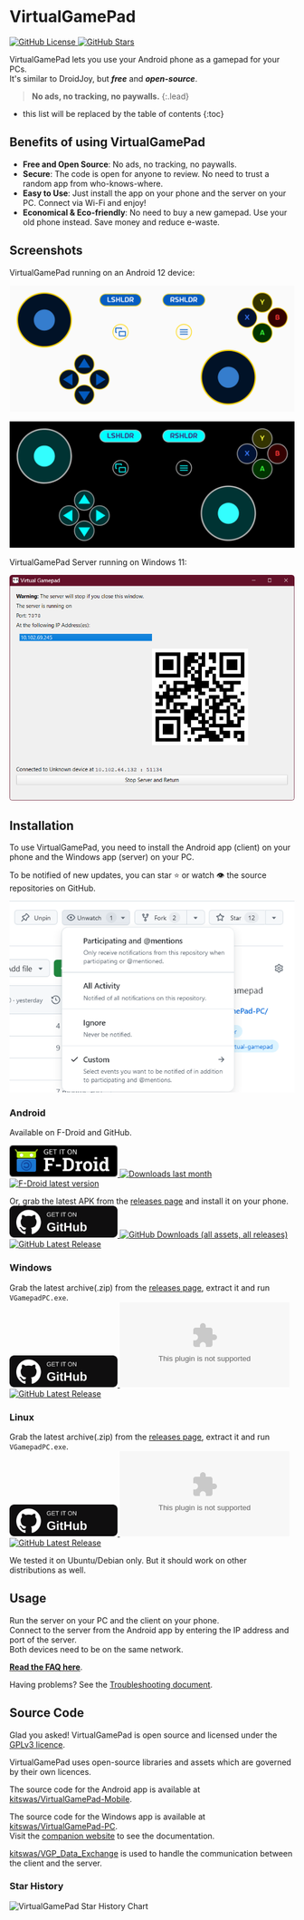# VirtualGamePad

[![GitHub License](https://img.shields.io/github/license/kitswas/VirtualGamePad)
![GitHub Stars](https://img.shields.io/github/stars/kitswas/VirtualGamePad?style=social)](https://github.com/kitswas/VirtualGamePad/)

VirtualGamePad lets you use your Android phone as a gamepad for your PCs.  
It's similar to DroidJoy, but ***free*** and ***open-source***.

> **No ads, no tracking, no paywalls.**
{:.lead}

- this list will be replaced by the table of contents
{:toc}

## Benefits of using VirtualGamePad

- **Free and Open Source**: No ads, no tracking, no paywalls.
- **Secure**: The code is open for anyone to review. No need to trust a random app from who-knows-where.
- **Easy to Use**: Just install the app on your phone and the server on your PC. Connect via Wi-Fi and enjoy!
- **Economical & Eco-friendly**: No need to buy a new gamepad. Use your old phone instead. Save money and reduce e-waste.

## Screenshots

VirtualGamePad running on an Android 12 device:

![VirtualGamePad](assets/VGP.svg)

![VirtualGamePad Dark](assets/VGP_night.svg)

VirtualGamePad Server running on Windows 11:

![VirtualGamePad Server](assets/VGP_Server.png)

## Installation

To use VirtualGamePad, you need to install the Android app (client) on your phone and the Windows app (server) on your PC.

To be notified of new updates, you can star ⭐ or watch 👁️ the source repositories on GitHub.

![GitHub Star and Watch](assets/GitHub_Star_Watch.png)

### Android

Available on F-Droid and GitHub.

[<img src="./assets/badge_F_Droid_download.svg" alt="Get it on F-Droid" style="height:4em;"> ![Downloads last month](https://img.shields.io/badge/dynamic/json?url=https%3A%2F%2Fgithub.com%2Fkitswas%2Ffdroid-metrics-dashboard%2Fraw%2Frefs%2Fheads%2Fmain%2Fprocessed%2Fmonthly%2Fio.github.kitswas.virtualgamepadmobile.json&query=%24.total_downloads&logo=fdroid&label=Downloads%20last%20month)
![F-Droid latest version](https://img.shields.io/f-droid/v/io.github.kitswas.virtualgamepadmobile?logo=f-droid)](https://f-droid.org/packages/io.github.kitswas.virtualgamepadmobile/)

Or, grab the latest APK from the [releases page](https://github.com/kitswas/VirtualGamePad-Mobile/releases) and install it on your phone.  
[<img src="./assets/badge_Github_download.svg" alt="Get it on GitHub" style="height:4em;"> ![GitHub Downloads (all assets, all releases)](https://img.shields.io/github/downloads/kitswas/VirtualGamePad-Mobile/total)
![GitHub Latest Release](https://img.shields.io/github/v/release/kitswas/VirtualGamePad-Mobile?logo=github)](https://github.com/kitswas/VirtualGamePad-Mobile/releases/latest)

### Windows

Grab the latest archive(.zip) from the [releases page](https://github.com/kitswas/VirtualGamePad-PC/releases), extract it and run `VGamepadPC.exe`.  
[<img src="./assets/badge_Github_download.svg" alt="Get it on GitHub" style="height:4em;"> ![GitHub Downloads (specific asset, all releases)](https://img.shields.io/github/downloads/kitswas/VirtualGamePad-PC/Virtual-GamePad-Windows.zip)
![GitHub Latest Release](https://img.shields.io/github/v/release/kitswas/VirtualGamePad-PC?logo=github)](https://github.com/kitswas/VirtualGamePad-PC/releases/latest)

### Linux

Grab the latest archive(.zip) from the [releases page](https://github.com/kitswas/VirtualGamePad-PC/releases), extract it and run `VGamepadPC.exe`.  
[<img src="./assets/badge_Github_download.svg" alt="Get it on GitHub" style="height:4em;"> ![GitHub Downloads (specific asset, all releases)](https://img.shields.io/github/downloads/kitswas/VirtualGamePad-PC/Virtual-GamePad-Ubuntu.zip)
![GitHub Latest Release](https://img.shields.io/github/v/release/kitswas/VirtualGamePad-PC?logo=github)](https://github.com/kitswas/VirtualGamePad-PC/releases/latest)

We tested it on Ubuntu/Debian only. But it should work on other distributions as well.

## Usage

Run the server on your PC and the client on your phone.  
Connect to the server from the Android app by entering the IP address and port of the server.  
Both devices need to be on the same network.

[**Read the FAQ here**](FAQ.md).

Having problems? See the [Troubleshooting document](Troubleshooting.md).

## Source Code

Glad you asked! VirtualGamePad is open source and licensed under the [GPLv3 licence](LICENCE.TXT).

VirtualGamePad uses open-source libraries and assets which are governed by their own licences.

The source code for the Android app is available at [kitswas/VirtualGamePad-Mobile](https://github.com/kitswas/VirtualGamePad-Mobile).

The source code for the Windows app is available at [kitswas/VirtualGamePad-PC](https://github.com/kitswas/VirtualGamePad-PC).  
Visit the [companion website](https://kitswas.github.io/VirtualGamePad-PC/) to see the documentation.

[kitswas/VGP_Data_Exchange](https://github.com/kitswas/VGP_Data_Exchange/) is used to handle the communication between the client and the server.

### Star History

<picture>
 <source media="(prefers-color-scheme: dark)" srcset="https://api.star-history.com/svg?repos=kitswas/VirtualGamePad,kitswas/VirtualGamePad-PC,kitswas/VirtualGamePad-Mobile&type=Date&theme=dark" />
 <source media="(prefers-color-scheme: light)" srcset="https://api.star-history.com/svg?repos=kitswas/VirtualGamePad,kitswas/VirtualGamePad-PC,kitswas/VirtualGamePad-Mobile&type=Date" />
 <img loading="lazy" alt="VirtualGamePad Star History Chart" src="https://api.star-history.com/svg?repos=kitswas/VirtualGamePad,kitswas/VirtualGamePad-PC,kitswas/VirtualGamePad-Mobile&type=Date" />
</picture>
